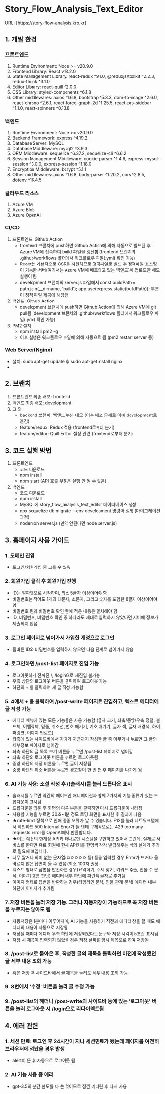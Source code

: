 # Story_Flow_Analysis_Text_Editor

URL: [https://story-flow-analysis.kro.kr]

## 1. 개발 환경
### 프론트엔드
1. Runtime Environment: Node >= v20.9.0
2. Frontend Library: React v18.2.0
3. State Management Library: react-redux ^9.1.0, @reduxjs/toolkit ^2.2.3, redux-thunk ^3.1.0
4. Editor Library: react-quill ^2.0.0
5. CSS Library: styled-components ^6.1.8
6. Other middlewares: axios ^1.6.8, bootstrap ^5.3.3, dom-to-image ^2.6.0, react-chrono ^2.6.1, react-force-graph-2d ^1.25.5, react-pro-sidebar ^1.1.0, react-spinners ^0.13.8
   
### 백엔드
1. Runtime Environment: Node >= v20.9.0
2. Backend Framework: express ^4.19.2
3. Database Server: MySQL
4. Database Middleware: mysql2 ^3.9.3
5. ORM Middleware: sequelize ^6.37.2, sequelize-cli ^6.6.2
6. Session Management Middleware: cookie-parser ^1.4.6, express-mysql-session ^3.0.0, express-session ^1.18.0
7. Encryption Middleware: bcrypt ^5.1.1
8. Other middlewares: axios ^1.6.8, body-parser ^1.20.2, cors ^2.8.5, dotenv ^16.4.5

### 클라우드 리소스
1. Azure VM
2. Azure Blob
3. Azure OpenAI

### CI/CD
1. 프론트엔드: Github Action
   - frontend 브랜치에 push하면 Github Action에 의해 자동으로 빌드된 후 Azure VM에 접속하여 build 파일을 갱신함 (frontend 브랜치의 .github/workflows 폴더에서 워크플로우 파일(.yml) 확인 가능)
   - React는 기본적으로 CSR을 지원하므로 정적파일로 빌드 후 정적파일 호스팅이 가능한 서버(여기서는 Azure VM에 배포되고 있는 백엔드)에 업로드만 해도 실행이 됨
   - development 브랜치의 server.js 파일에서 const buildPath = path.join(__dirname, 'build');
app.use(express.static(buildPath)); 부분이 정적 파일 제공에 해당함
2. 백엔드: Github Action
   - development 브랜치에 push하면 Github Action에 의해 Azure VM에 git pull됨 (development 브랜치의 .github/workflows 폴더에서 워크플로우 파일(.yml) 확인 가능)
3. PM2 설치
   - npm install pm2 -g
   - 이후 실행은 워크플로우 파일에 의해 자동으로 됨 (pm2 restart server 등)

### Web Server(Nginx)
- 설치: sudo apt-get update 후 sudo apt-get install nginx
-  

## 2. 브랜치
1. 프론트엔드 최종 배포: frontend
2. 백엔드 최종 배포: development
3. 그 외
   - backend 브랜치: 백엔드 부분 데모 (이후 배포 문제로 아예 development로 옮김)
   - feature/redux: Redux 적용 (frontend로부터 분기)
   - feature/editor: Quill Editor 설정 관련 (frontend로부터 분기)

## 3. 코드 실행 방법
1. 프론트엔드
   - 코드 다운로드
   - npm install
   - npm start (API 호출 부분은 실행 안 될 수 있음)
2. 백엔드
   - 코드 다운로드
   - npm install
   - MySQL에 story_flow_analysis_text_editor 데이터베이스 생성
   - npx sequelize db:migrate --env development 명령어 실행 (마이그레이션 과정)
   - nodemon server.js (만약 안된다면 node server.js)

## 3. 홈페이지 사용 가이드
### 1. 도메인 진입
- 로그인/회원가입 중 고를 수 있음
### 2. 회원가입 클릭 후 회원가입 진행
- ID는 알파벳으로 시작하며, 최소 5글자 이상이어야 함
- 비밀번호는 적어도 1개의 대문자, 소문자, 그리고 숫자를 포함한 8글자 이상이어야 함
- 비밀번호 란과 비밀번호 확인 란에 적은 내용은 일치해야 함
- ID, 비밀번호, 비밀번호 확인 중 하나라도 제대로 입력하지 않았다면 서버에 정보가 제출되지 않음
### 3. 로그인 페이지로 넘어가서 가입한 계정으로 로그인
- 올바른 ID와 비밀번호를 입력하지 않으면 다음 단계로 넘어가지 않음
### 4. 로그인하면 /post-list 페이지로 진입 가능
- 로그아웃하기 전까진 /, /login으로 재진입 불가능
- 우측 상단의 로그아웃 버튼을 클릭하여 로그아웃 가능
- 하단의 + 를 클릭하여 새 글 작성 가능함
### 5. 4에서 + 를 클릭하여 /post-write 페이지로 진입하고, 텍스트 에디터에 글 작성 가능
- 에디터 메뉴에 있는 모든 기능들은 사용 가능함 (글자 크기, 좌측/중앙/우측 정렬, 볼드체, 이탤릭체, 밑줄, 취소선, 번호 매기기, 기호 매기기, 글자 색, 글자 배경색, 하이퍼링크, 이미지 업로드)
- 좌측에 있는 사이드바에서 자기가 지금까지 작성한 글 중 아무거나 누르면 그 글의 세부정보 페이지로 넘어감
- 좌측 하단의 글 목록 보기 버튼을 누르면 /post-list 페이지로 넘어감
- 좌측 하단의 로그아웃 버튼을 누르면 로그아웃됨
- 중앙 하단의 저장 버튼을 누르면 글이 저장됨
- 중앙 하단의 취소 버튼을 누르면 경고창이 한 번 뜬 후 페이지를 나가게 됨
### 6. AI 기능 사용: 소설 작성 후 /(슬래시)를 눌러 드롭다운 표시
- 슬래시를 누르면 약간의 페이드인 애니메이션과 함께 7가지의 기능 종류가 있는 드롭다운이 표시됨
- 드롭다운을 띄운 후 화면의 다른 부분을 클릭하면 다시 드롭다운이 사라짐
- 사용할 기능을 누르면 30초~1분 정도 로딩 화면을 표시한 후 결과가 나옴
- ★rate-limit 정책으로 인해 종종 오류가 날 수 있습니다. F12를 눌러 네트워크탭에서 확인하면 500 Internal Error가 뜰 텐데 구체적으로는 429 too many requests error를 OpenAI에서 반환합니다.
- ★이는 예산의 한계상 API키 하나로만 시스템을 구현하고 있어서 그런데, 실제로 서비스를 한다면 유료 회원에 한해 API키를 한명씩 각각 발급해주는 식의 설계가 추가로 필요해 보입니다.
- 너무 짧거나 의미 없는 문자열(ㅁㅇㅇㅇㅇ 등) 등을 입력할 경우 Error가 뜨거나 올바르지 않은 답변이 올 수 있음 (최소 100자 권장)
- 텍스트 형태로 답변을 반환하는 경우(요약하기, 주제 찾기, 키워드 추출, 인물 수 분석, 이야기 흐름 판단) 에디터 내부 하단에 파란색 글자로 추가됨
- 이미지 형태로 답변을 반환하는 경우(타임라인 분석, 인물 관계 분석) 에디터 내부 하단에 이미지가 추가됨
### 7. 저장 버튼을 눌러 저장 가능. 그러나 자동저장이 가능하므로 꼭 저장 버튼을 누르지는 않아도 됨
- 자동저장은 1분마다 이루어지며, AI 기능을 사용하기 직전과 에디터 창을 끌 때도 에디터의 내용이 자동으로 저장됨
- 저장될 때마다 에디터 우측 하단에 저장되었다는 문구와 저장 시각이 5초간 표시됨
- 저장 시 제목이 입력되지 않았을 경우 저장 날짜를 임시 제목으로 하여 저장됨
### 8. /post-list로 돌아온 후, 작성한 글의 제목을 클릭하면 이전에 작성했던 글 세부 내용 조회 가능
- 혹은 저장 후 사이드바에서 글 제목을 눌러도 세부 내용 조회 가능
### 9. 8번에서 '수정' 버튼을 눌러 글 수정 가능
### 9. /post-list의 헤더나 /post-write의 사이드바 등에 있는 '로그아웃' 버튼을 눌러 로그아웃 시 /login으로 리다이렉트됨

## 4. 에러 관련
### 1. 세션 만료: 로그인 후 24시간이 지나 세션만료가 됐는데 페이지를 여전히 브라우저에 켜놨을 경우 발생
- alert이 뜬 후 자동으로 로그아웃 됨
### 2. AI 기능 사용 중 에러
- gpt-3.5의 분간 한도를 다 쓴 것이므로 잠깐 기다린 후 다시 사용
